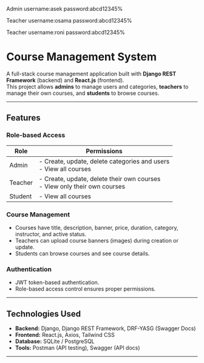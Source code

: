 Admin
username:asek
password:abcd12345%

Teacher
username:osama
password:abcd12345%

Teacher
username:roni
password:abcd12345%

# Course Management System

A full-stack course management application built with **Django REST Framework** (backend) and **React.js** (frontend).  
This project allows **admins** to manage users and categories, **teachers** to manage their own courses, and **students** to browse courses.

---

## Features

### Role-based Access

| Role    | Permissions                                                                 |
|---------|-----------------------------------------------------------------------------|
| Admin   | - Create, update, delete categories and users<br>- View all courses        |
| Teacher | - Create, update, delete their own courses<br>- View only their own courses |
| Student | - View all courses                                                          |

### Course Management

- Courses have title, description, banner, price, duration, category, instructor, and active status.
- Teachers can upload course banners (images) during creation or update.
- Students can browse courses and see course details.

### Authentication

- JWT token-based authentication.
- Role-based access control ensures proper permissions.

---

## Technologies Used

- **Backend:** Django, Django REST Framework, DRF-YASG (Swagger Docs)
- **Frontend:** React.js, Axios, Tailwind CSS
- **Database:** SQLite / PostgreSQL
- **Tools:** Postman (API testing), Swagger (API docs)

---
